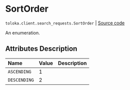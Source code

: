 # SortOrder
`toloka.client.search_requests.SortOrder` | [Source code](https://github.com/Toloka/toloka-kit/blob/v1.1.3/src/client/search_requests.py#L70)

An enumeration.

## Attributes Description

| Name | Value | Description |
| :------| :-----------| :----------| 
`ASCENDING`|1|
`DESCENDING`|2|
